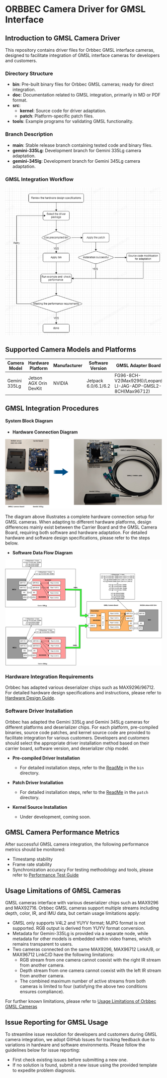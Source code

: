 # ORBBEC Camera Driver for GMSL Interface

## Introduction to GMSL Camera Driver
This repository contains driver files for Orbbec GMSL interface cameras, designed to facilitate integration of GMSL interface cameras for developers and customers.

### Directory Structure
- **bin**: Pre-built binary files for Orbbec GMSL cameras; ready for direct integration.
- **doc**: Documentation related to GMSL integration, primarily in MD or PDF format.
- **src**: 
  - **kernel**: Source code for driver adaptation.
  - **patch**: Platform-specific patch files.
- **tools**: Example programs for validating GMSL functionality.

### Branch Description
- **main**: Stable release branch containing tested code and binary files.
- **gemini-335Lg**: Development branch for Gemini 335Lg camera adaptation.
- **gemini-345lg**: Development branch for Gemini 345Lg camera adaptation.

### GMSL Integration Workflow
![](./doc/image/flowchart.png)

## Supported Camera Models and Platforms

| Camera Model | Hardware Platform      | Manufacturer | Software Version    | 			  GMSL Adapter Board 	     		   |
| ------------ | ---------------------- | ------------ | ------------------- | ----------------------------------------------------------- |
| Gemini 335Lg | Jetson AGX Orin DevKit | NVIDIA       | Jetpack 6.0/6.1/6.2 | FG96-8CH-V2(Max9296)/Leopard LI-JAG-ADP-GMSL2-8CH(Max96712) |

## GMSL Integration Procedures

 
#### System Block Diagram
- **Hardware Connection Diagram**

![](./doc/image/hardware_integration.png)

The diagram above illustrates a complete hardware connection setup for GMSL cameras. When adapting to different hardware platforms, design differences mainly exist between the Carrier Board and the GMSL Camera Board, requiring both software and hardware adaptation. For detailed hardware and software design specifications, please refer to the steps below.

- **Software Data Flow Diagram**

![](./doc/image/software_flowchat.png)

### Hardware Integration Requirements

Orbbec has adapted various deserializer chips such as MAX9296/96712. For detailed hardware design specifications and instructions, please refer to [Hardware Design Guide](./doc/GMSL%20Camera%20Board%20Hardware%20Design%20Guide.pdf).

### Software Driver Installation
Orbbec has adapted the Gemini 335Lg and Gemini 345Lg cameras for different platforms and deserializer chips. For each platform, pre-compiled binaries, source code patches, and kernel source code are provided to facilitate integration for various customers. Developers and customers should select the appropriate driver installation method based on their carrier board, software version, and deserializer chip model.

- **Pre-compiled Driver Installation**
  - For detailed installation steps, refer to the [ReadMe](/bin/readme.md) in the `bin` directory.

- **Patch Driver Installation**
  - For detailed installation steps, refer to the [ReadMe](/src/patch/readme.md) in the `patch` directory.

- **Kernel Source Installation**
  - Under development, coming soon.

## GMSL Camera Performance Metrics
After successful GMSL camera integration, the following performance metrics should be monitored:
- Timestamp stability
- Frame rate stability
- Synchronization accuracy
For testing methodology and tools, please refer to [Performance Test Guide](./tools/readme.md)

## Usage Limitations of GMSL Cameras
GMSL cameras interface with various deserializer chips such as MAX9296 and MAX92716. Orbbec GMSL cameras support multiple streams including depth, color, IR, and IMU data, but certain usage limitations apply:
- GMSL only supports V4L2 and YUYV format; MJPG format is not supported. RGB output is derived from YUYV format conversion.
- Metadata for Gemini-335Lg is provided via a separate node, while metadata for other models is embedded within video frames, which remains transparent to users.
- Two cameras connected on the same MAX9296, MAX96712 LinkA/B, or MAX96712 LinkC/D have the following limitations:
  - RGB stream from one camera cannot coexist with the right IR stream from another camera.
  - Depth stream from one camera cannot coexist with the left IR stream from another camera.
  - The combined maximum number of active streams from both cameras is limited to four (satisfying the above two conditions ensures compliance).

For further known limitations, please refer to [Usage Limitations of Orbbec GMSL Cameras](./doc/Instructions%20for%20Using%20GMSL%20Camera.md)

## Issue Reporting for GMSL Usage
To streamline issue resolution for developers and customers during GMSL camera integration, we adopt GitHub Issues for tracking feedback due to variations in hardware and software environments. Please follow the guidelines below for issue reporting:

- First check existing issues before submitting a new one.
- If no solution is found, submit a new issue using the provided template to expedite problem diagnosis.

